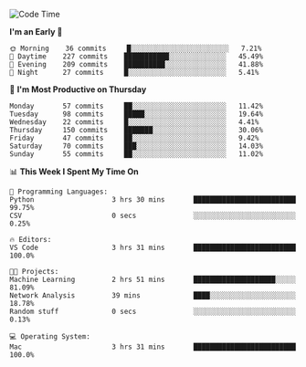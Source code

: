 <!--START_SECTION:waka-->
![Code Time](http://img.shields.io/badge/Code%20Time-291%20hrs%2056%20mins-blue)

**I'm an Early 🐤** 

```text
🌞 Morning    36 commits     █░░░░░░░░░░░░░░░░░░░░░░░░   7.21% 
🌆 Daytime    227 commits    ███████████░░░░░░░░░░░░░░   45.49% 
🌃 Evening    209 commits    ██████████░░░░░░░░░░░░░░░   41.88% 
🌙 Night      27 commits     █░░░░░░░░░░░░░░░░░░░░░░░░   5.41%

```
📅 **I'm Most Productive on Thursday** 

```text
Monday       57 commits     ██░░░░░░░░░░░░░░░░░░░░░░░   11.42% 
Tuesday      98 commits     █████░░░░░░░░░░░░░░░░░░░░   19.64% 
Wednesday    22 commits     █░░░░░░░░░░░░░░░░░░░░░░░░   4.41% 
Thursday     150 commits    ███████░░░░░░░░░░░░░░░░░░   30.06% 
Friday       47 commits     ██░░░░░░░░░░░░░░░░░░░░░░░   9.42% 
Saturday     70 commits     ███░░░░░░░░░░░░░░░░░░░░░░   14.03% 
Sunday       55 commits     ██░░░░░░░░░░░░░░░░░░░░░░░   11.02%

```


📊 **This Week I Spent My Time On** 

```text
💬 Programming Languages: 
Python                   3 hrs 30 mins       █████████████████████████   99.75% 
CSV                      0 secs              ░░░░░░░░░░░░░░░░░░░░░░░░░   0.25%

🔥 Editors: 
VS Code                  3 hrs 31 mins       █████████████████████████   100.0%

🐱‍💻 Projects: 
Machine Learning         2 hrs 51 mins       ████████████████████░░░░░   81.09% 
Network Analysis         39 mins             ████░░░░░░░░░░░░░░░░░░░░░   18.78% 
Random stuff             0 secs              ░░░░░░░░░░░░░░░░░░░░░░░░░   0.13%

💻 Operating System: 
Mac                      3 hrs 31 mins       █████████████████████████   100.0%

```


<!--END_SECTION:waka-->
